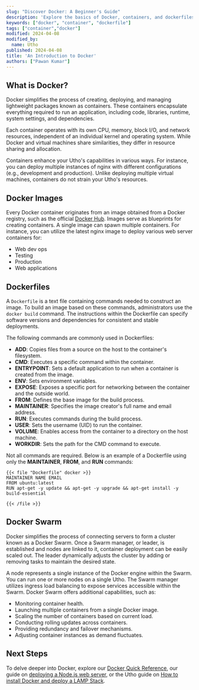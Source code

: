 ```yaml
---
slug: "Discover Docker: A Beginner's Guide"
description: 'Explore the basics of Docker, containers, and dockerfiles on your Utho in this introductory guide'
keywords: ["docker", "container", "dockerfile"]
tags: ["container","docker"]
modified: 2024-04-08
modified_by:
  name: Utho
published: 2024-04-08
title: 'An Introduction to Docker'
authors: ["Pawan Kumar"]
---
```


## What is Docker?

Docker simplifies the process of creating, deploying, and managing lightweight packages known as containers. These containers encapsulate everything required to run an application, including code, libraries, runtime, system settings, and dependencies.

Each container operates with its own CPU, memory, block I/O, and network resources, independent of an individual kernel and operating system. While Docker and virtual machines share similarities, they differ in resource sharing and allocation.

Containers enhance your Utho's capabilities in various ways. For instance, you can deploy multiple instances of nginx with different configurations (e.g., development and production). Unlike deploying multiple virtual machines, containers do not strain your Utho's resources.

## Docker Images
Every Docker container originates from an image obtained from a Docker registry, such as the official [Docker Hub](https://hub.docker.com/). Images serve as blueprints for creating containers. A single image can spawn multiple containers. For instance, you can utilize the latest nginx image to deploy various web server containers for:

*  Web dev ops
*  Testing
*  Production
*  Web applications

## Dockerfiles

A `Dockerfile` is a text file containing commands needed to construct an image. To build an image based on these commands, administrators use the `docker build` command. The instructions within the Dockerfile can specify software versions and dependencies for consistent and stable deployments.

The following commands are commonly used in Dockerfiles:

- **ADD**: Copies files from a source on the host to the container's filesystem.
- **CMD**: Executes a specific command within the container.
- **ENTRYPOINT**: Sets a default application to run when a container is created from the image.
- **ENV**: Sets environment variables.
- **EXPOSE**: Exposes a specific port for networking between the container and the outside world.
- **FROM**: Defines the base image for the build process.
- **MAINTAINER**: Specifies the image creator's full name and email address.
- **RUN**: Executes commands during the build process.
- **USER**: Sets the username (UID) to run the container.
- **VOLUME**: Enables access from the container to a directory on the host machine.
- **WORKDIR**: Sets the path for the CMD command to execute.

Not all commands are required. Below is an example of a Dockerfile using only the **MAINTAINER**, **FROM**, and **RUN** commands:

    {{< file "Dockerfile" docker >}}
    MAINTAINER NAME EMAIL
    FROM ubuntu:latest
    RUN apt-get -y update && apt-get -y upgrade && apt-get install -y build-essential

    {{< /file >}}

## Docker Swarm

Docker simplifies the process of connecting servers to form a cluster known as a Docker Swarm. Once a Swarm manager, or leader, is established and nodes are linked to it, container deployment can be easily scaled out. The leader dynamically adjusts the cluster by adding or removing tasks to maintain the desired state.

A node represents a single instance of the Docker engine within the Swarm. You can run one or more nodes on a single Utho. The Swarm manager utilizes ingress load balancing to expose services accessible within the Swarm. Docker Swarm offers additional capabilities, such as:

- Monitoring container health.
- Launching multiple containers from a single Docker image.
- Scaling the number of containers based on current load.
- Conducting rolling updates across containers.
- Providing redundancy and failover mechanisms.
- Adjusting container instances as demand fluctuates.

## Next Steps
To delve deeper into Docker, explore our [Docker Quick Reference](/docs/guides/docker-commands-quick-reference-cheat-sheet/), our guide on [deploying a Node.js web server](/docs/guides/node-js-web-server-deployed-within-docker/), or the Utho guide on [How to install Docker and deploy a LAMP Stack](/docs/guides/how-to-install-docker-and-deploy-a-lamp-stack/).
